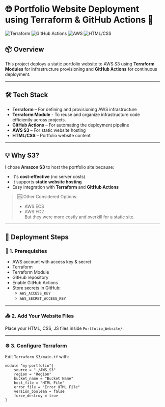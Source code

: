 ﻿# 🌐 Portfolio Website Deployment using Terraform & GitHub Actions 🚀

![Terraform](https://img.shields.io/badge/IaC-Terraform-5C4EE5?logo=terraform&logoColor=white)
![GitHub Actions](https://img.shields.io/badge/CI%2FCD-GitHub%20Actions-2088FF?logo=githubactions&logoColor=white)
![AWS](https://img.shields.io/badge/Cloud-AWS-FF9900?logo=amazonaws&logoColor=white)
![HTML/CSS](https://img.shields.io/badge/Frontend-HTML%2FCSS-E34F26?logo=html5&logoColor=white)

## 📦 Overview

This project deploys a static portfolio website to AWS S3 using **Terraform Modules** for infrastructure provisioning and **GitHub Actions** for continuous deployment.

---

## 🛠️ Tech Stack

- **Terraform** – For defining and provisioning AWS infrastructure
- **Terraform Module** - To reuse and organize infrastructure code efficiently across projects.
- **GitHub Actions** – For automating the deployment pipeline
- **AWS S3** – For static website hosting
- **HTML/CSS** – Portfolio website content

---

## 💡 Why S3?

I chose **Amazon S3** to host the portfolio site because:

- It's **cost-effective** (no server costs)
- It supports **static website hosting**
- Easy integration with **Terraform** and **GitHub Actions**

> 🆚 Other Considered Options:
> - AWS ECS
> - AWS EC2  
> But they were more costly and overkill for a static site.

---

## 🚀 Deployment Steps

### 🔧 1. Prerequisites

- AWS account with access key & secret
- Terraform
- Terraform Module
- GitHub repository
- Enable GitHub Actions
- Store secrets in GitHub:
  - `AWS_ACCESS_KEY`
  - `AWS_SECRET_ACCESS_KEY`

---

### 📤 2. Add Your Website Files

Place your HTML, CSS, JS files inside `Portfolio_Website/`.

---

### ⚙️ 3. Configure Terraform

Edit `Terraform_S3/main.tf` with:

```hcl
module "my-portfolio"{
    source = "./AWS_S3"
    region = "Region"
    bucket_name = "Bucket Name"
    host_file = "HTML File"
    error_file = "Error HTML File"
    version_boolean = false
    force_destroy = true
}

